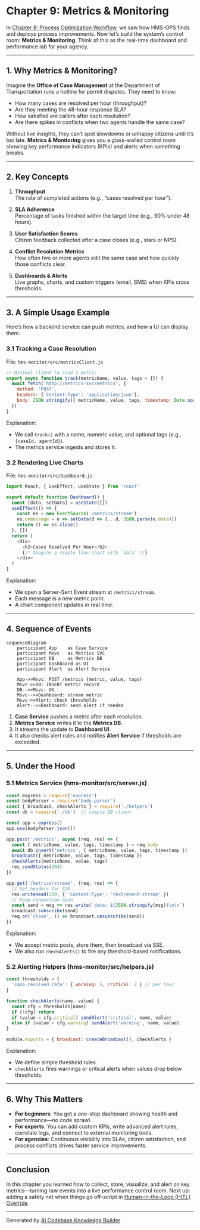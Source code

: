 # Chapter 9: Metrics & Monitoring

In [Chapter 8: Process Optimization Workflow](08_process_optimization_workflow_.md), we saw how HMS-OPS finds and deploys process improvements. Now let’s build the system’s control room: **Metrics & Monitoring**. Think of this as the real-time dashboard and performance lab for your agency.

---

## 1. Why Metrics & Monitoring?

Imagine the **Office of Case Management** at the Department of Transportation runs a hotline for permit disputes. They need to know:

- How many cases are resolved per hour (throughput)?
- Are they meeting the 48-hour response SLA?
- How satisfied are callers after each resolution?
- Are there spikes in conflicts when two agents handle the same case?

Without live insights, they can’t spot slowdowns or unhappy citizens until it’s too late. **Metrics & Monitoring** gives you a glass-walled control room showing key performance indicators (KPIs) and alerts when something breaks.

---

## 2. Key Concepts

1. **Throughput**  
   The rate of completed actions (e.g., “cases resolved per hour”).

2. **SLA Adherence**  
   Percentage of tasks finished within the target time (e.g., 90% under 48 hours).

3. **User Satisfaction Scores**  
   Citizen feedback collected after a case closes (e.g., stars or NPS).

4. **Conflict Resolution Metrics**  
   How often two or more agents edit the same case and how quickly those conflicts clear.

5. **Dashboards & Alerts**  
   Live graphs, charts, and custom triggers (email, SMS) when KPIs cross thresholds.

---

## 3. A Simple Usage Example

Here’s how a backend service can push metrics, and how a UI can display them.

### 3.1 Tracking a Case Resolution

File: `hms-monitor/src/metricsClient.js`

```js
// Minimal client to send a metric
export async function track(metricName, value, tags = {}) {
  await fetch('http://metrics-svc/metrics', {
    method: 'POST',
    headers: {'Content-Type': 'application/json'},
    body: JSON.stringify({ metricName, value, tags, timestamp: Date.now() })
  })
}
```

Explanation:  
- We call `track()` with a name, numeric value, and optional tags (e.g., `{caseId, agentId}`).  
- The metrics service ingests and stores it.

### 3.2 Rendering Live Charts

File: `hms-monitor/src/Dashboard.js`

```js
import React, { useEffect, useState } from 'react'

export default function Dashboard() {
  const [data, setData] = useState([])
  useEffect(() => {
    const es = new EventSource('/metrics/stream')
    es.onmessage = e => setData(d => [...d, JSON.parse(e.data)])
    return () => es.close()
  }, [])
  return (
    <div>
      <h2>Cases Resolved Per Hour</h2>
      {/* Imagine a simple line chart with `data` */}
    </div>
  )
}
```

Explanation:  
- We open a Server-Sent Event stream at `/metrics/stream`.  
- Each message is a new metric point.  
- A chart component updates in real time.

---

## 4. Sequence of Events

```mermaid
sequenceDiagram
    participant App    as Case Service
    participant Msvc   as Metrics SVC
    participant DB     as Metrics DB
    participant Dashboard as UI
    participant Alert  as Alert Service

    App->>Msvc: POST /metrics {metric, value, tags}
    Msvc->>DB: INSERT metric record
    DB-->>Msvc: OK
    Msvc-->>Dashboard: stream metric
    Msvc->>Alert: check thresholds
    Alert-->>Dashboard: send alert if needed
```

1. **Case Service** pushes a metric after each resolution.  
2. **Metrics Service** writes it to the **Metrics DB**.  
3. It streams the update to **Dashboard UI**.  
4. It also checks alert rules and notifies **Alert Service** if thresholds are exceeded.

---

## 5. Under the Hood

### 5.1 Metrics Service (hms-monitor/src/server.js)

```js
const express = require('express')
const bodyParser = require('body-parser')
const { broadcast, checkAlerts } = require('./helpers')
const db = require('./db')  // simple DB client

const app = express()
app.use(bodyParser.json())

app.post('/metrics', async (req, res) => {
  const { metricName, value, tags, timestamp } = req.body
  await db.insert('metrics', { metricName, value, tags, timestamp })
  broadcast({ metricName, value, tags, timestamp })
  checkAlerts(metricName, value, tags)
  res.sendStatus(204)
})

app.get('/metrics/stream', (req, res) => {
  // Set headers for SSE
  res.writeHead(200, { 'Content-Type': 'text/event-stream' })
  // Keep connection open
  const send = msg => res.write(`data: ${JSON.stringify(msg)}\n\n`)
  broadcast.subscribe(send)
  req.on('close', () => broadcast.unsubscribe(send))
})
```

Explanation:  
- We accept metric posts, store them, then broadcast via SSE.  
- We also run `checkAlerts()` to fire any threshold-based notifications.

### 5.2 Alerting Helpers (hms-monitor/src/helpers.js)

```js
const thresholds = {
  'case.resolved.rate': { warning: 5, critical: 2 } // per hour
}

function checkAlerts(name, value) {
  const cfg = thresholds[name]
  if (!cfg) return
  if (value < cfg.critical) sendAlert('critical', name, value)
  else if (value < cfg.warning) sendAlert('warning', name, value)
}

module.exports = { broadcast: createBroadcast(), checkAlerts }
```

Explanation:  
- We define simple threshold rules.  
- `checkAlerts` fires warnings or critical alerts when values drop below thresholds.

---

## 6. Why This Matters

- **For beginners**: You get a one-stop dashboard showing health and performance—no code sprawl.  
- **For experts**: You can add custom KPIs, write advanced alert rules, correlate logs, and connect to external monitoring tools.  
- **For agencies**: Continuous visibility into SLAs, citizen satisfaction, and process conflicts drives faster service improvements.

---

## Conclusion

In this chapter you learned how to collect, store, visualize, and alert on key metrics—turning raw events into a live performance control room. Next up: adding a safety net when things go off-script in [Human-in-the-Loop (HITL) Override](10_human_in_the_loop__hitl__override_.md).

---

Generated by [AI Codebase Knowledge Builder](https://github.com/The-Pocket/Tutorial-Codebase-Knowledge)
